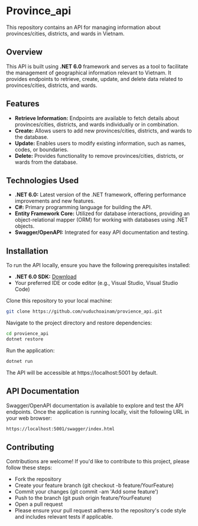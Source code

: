 # **Province_api**

This repository contains an API for managing information about provinces/cities, districts, and wards in Vietnam.

## **Overview**
This API is built using **.NET 6.0** framework and serves as a tool to facilitate the management of geographical information relevant to Vietnam. It provides endpoints to retrieve, create, update, and delete data related to provinces/cities, districts, and wards.

## **Features**
- **Retrieve Information:** Endpoints are available to fetch details about provinces/cities, districts, and wards individually or in combination.
- **Create:** Allows users to add new provinces/cities, districts, and wards to the database.
- **Update:** Enables users to modify existing information, such as names, codes, or boundaries.
- **Delete:** Provides functionality to remove provinces/cities, districts, or wards from the database.

## **Technologies Used**
- **.NET 6.0:** Latest version of the .NET framework, offering performance improvements and new features.
- **C#:** Primary programming language for building the API.
- **Entity Framework Core:** Utilized for database interactions, providing an object-relational mapper (ORM) for working with databases using .NET objects.
- **Swagger/OpenAPI:** Integrated for easy API documentation and testing.

## **Installation**
To run the API locally, ensure you have the following prerequisites installed:

- **.NET 6.0 SDK:** [Download](https://dotnet.microsoft.com/download)
- Your preferred IDE or code editor (e.g., Visual Studio, Visual Studio Code)

Clone this repository to your local machine:

```bash
git clone https://github.com/vuduchoainam/provience_api.git
```
Navigate to the project directory and restore dependencies:
```bash
cd provience_api
dotnet restore
```
Run the application:
```bash
dotnet run
```
The API will be accessible at https://localhost:5001 by default.

## **API Documentation**

Swagger/OpenAPI documentation is available to explore and test the API endpoints. Once the application is running locally, visit the following URL in your web browser:
```bash
https://localhost:5001/swagger/index.html
```
## **Contributing**
Contributions are welcome! If you'd like to contribute to this project, please follow these steps:

- Fork the repository
- Create your feature branch (git checkout -b feature/YourFeature)
- Commit your changes (git commit -am 'Add some feature')
- Push to the branch (git push origin feature/YourFeature)
- Open a pull request
- Please ensure your pull request adheres to the repository's code style and includes relevant tests if applicable.






